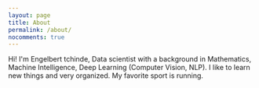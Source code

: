 ```yaml
---
layout: page
title: About
permalink: /about/
nocomments: true
---
```


Hi! I'm Engelbert tchinde, Data scientist with a background in Mathematics, Machine Intelligence, Deep Learning (Computer Vision, NLP).
I like to learn new things and very organized. My favorite sport is running.
